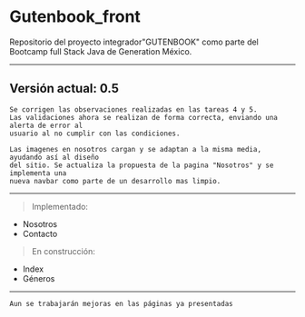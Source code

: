 # Gutenbook_front
Repositorio del proyecto integrador"GUTENBOOK" como parte del Bootcamp full Stack Java de Generation México.

---

## Versión actual: 0.5

```
Se corrigen las observaciones realizadas en las tareas 4 y 5.
Las validaciones ahora se realizan de forma correcta, enviando una alerta de error al
usuario al no cumplir con las condiciones.

Las imagenes en nosotros cargan y se adaptan a la misma media, ayudando así al diseño
del sitio. Se actualiza la propuesta de la pagina "Nosotros" y se implementa una
nueva navbar como parte de un desarrollo mas limpio.
```

---

> Implementado:

* Nosotros
* Contacto

> En construcción:

* Index
* Géneros

---

`Aun se trabajarán mejoras en las páginas ya presentadas`


